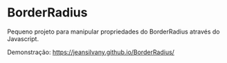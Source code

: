 # BorderRadius

Pequeno projeto para manipular propriedades do BorderRadius através do Javascript.

Demonstração: https://jeansilvany.github.io/BorderRadius/

